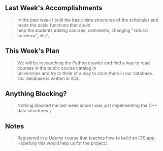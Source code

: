 ## Last Week's Accomplishments

> In the past week I built the basic data structures of the scheduler and made the basic functions that could \
> help the students adding courses, comments, changing "virtural currency", etc.\

## This Week's Plan

> We will be researching the Python crawler and find a way to read courses in the public course catalog in \
> universities and try to think of a way to store them in our database. Our database is written in SQL.

## Anything Blocking?

> Nothing blocked me last week since I was just implementing the C++ data structures.\

## Notes

> Registered in a Udemy course that teaches how to build an IOS app. Hopefully this would help us for the project.\
